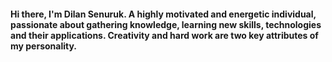 #### Hi there, I'm Dilan Senuruk. A highly motivated and energetic individual, passionate about gathering knowledge, learning new skills, technologies and their applications. Creativity and hard work are two key attributes of my personality.
